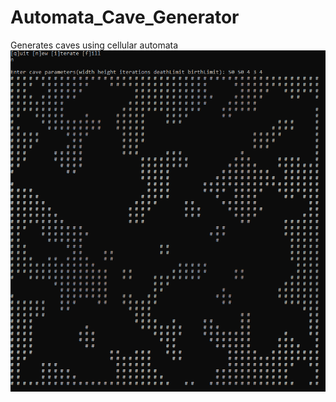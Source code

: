 # Automata_Cave_Generator
Generates caves using cellular automata
![Example](Automata_Cave_Generator/Example4.PNG?raw=true "Title")
